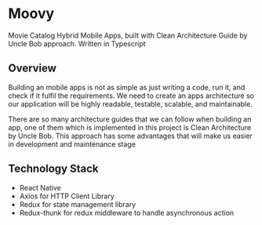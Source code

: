 # Moovy
Movie Catalog Hybrid Mobile Apps, built with Clean Architecture Guide by Uncle Bob approach. Written in Typescript

## Overview
Building an mobile apps is not as simple as just writing a code, run it, and check if it fulfil the requirements. We need to create an apps architecture so our application will be highly readable, testable, scalable, and maintainable.

There are so many architecture guides that we can follow when building an app, one of them which is implemented in this project is Clean Architecture by Uncle Bob. This approach has some advantages that will make us easier in development and maintenance stage


## Technology Stack
- React Native
- Axios for HTTP Client Library
- Redux for state management library
- Redux-thunk for redux middleware to handle asynchronous action